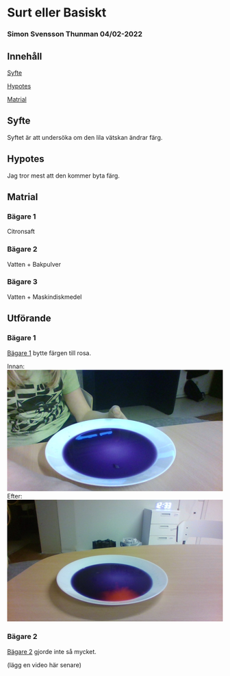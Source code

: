 # Surt eller Basiskt
### Simon Svensson Thunman 04/02-2022
## Innehåll
[Syfte](#syfte)

[Hypotes](#hypotes)

[Matrial](#matrial)
## Syfte
Syftet är att undersöka om den lila vätskan ändrar färg.
## Hypotes
Jag tror mest att den kommer byta färg.
## Matrial
### Bägare 1
Citronsaft
### Bägare 2
Vatten + Bakpulver
### Bägare 3
Vatten + Maskindiskmedel
## Utförande
### Bägare 1
[Bägare 1](#bägare-1) bytte färgen till rosa.

Innan:
![Innan](../../assets/school/img/IMG_20220204_122436.jpg)
Efter:
![Efter](../../assets/school/img/efter%201.jpg)
### Bägare 2
[Bägare 2](#bägare-2) gjorde inte så mycket.

(lägg en video här senare)

